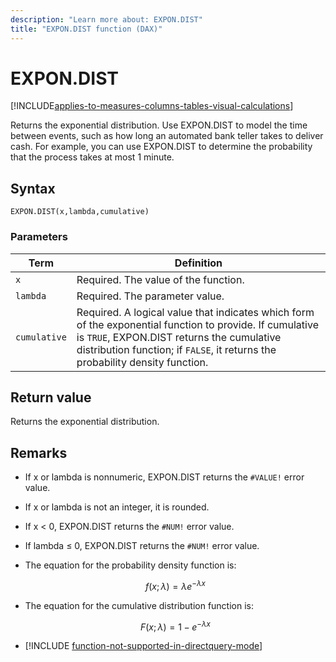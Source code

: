 ```yaml
---
description: "Learn more about: EXPON.DIST"
title: "EXPON.DIST function (DAX)"
---
```

# EXPON.DIST

[!INCLUDE[applies-to-measures-columns-tables-visual-calculations](includes/applies-to-measures-columns-tables-visual-calculations.md)]

Returns the exponential distribution. Use EXPON.DIST to model the time between events, such as how long an automated bank teller takes to deliver cash. For example, you can use EXPON.DIST to determine the probability that the process takes at most 1 minute.  
  
## Syntax  
  
```dax
EXPON.DIST(x,lambda,cumulative)  
```
  
### Parameters  
  
|Term|Definition|  
|--------|--------------|  
|`x`|Required. The value of the function.|  
|`lambda`|Required. The parameter value.|  
|`cumulative`|Required. A logical value that indicates which form of the exponential function to provide. If cumulative is `TRUE`, EXPON.DIST returns the cumulative distribution function; if `FALSE`, it returns the probability density function.|  
  
## Return value

Returns the exponential distribution.  
  
## Remarks

- If x or lambda is nonnumeric, EXPON.DIST returns the `#VALUE!` error value.

- If x or lambda is not an integer, it is rounded.

- If x &lt; 0, EXPON.DIST returns the `#NUM!` error value.  

- If lambda ≤ 0, EXPON.DIST returns the `#NUM!` error value.  

- The equation for the probability density function is:  

    $$f(x; \lambda) = \lambda e^{-\lambda x}$$

- The equation for the cumulative distribution function is:  

    $$F(x; \lambda) = 1 - e^{-\lambda x}$$

- [!INCLUDE [function-not-supported-in-directquery-mode](includes/function-not-supported-in-directquery-mode.md)]
